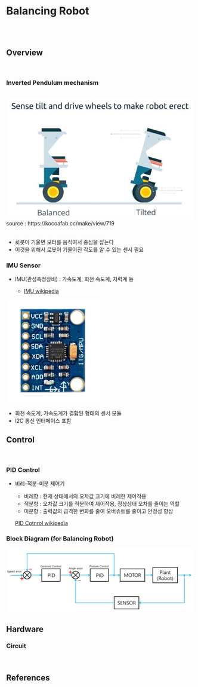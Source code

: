 
# Balancing Robot
<br>
<br>

## Overview
<br>

### Inverted Pendulum mechanism
<br>

<img src="img/br_mechanism.JPG" width="500">
source : https://kocoafab.cc/make/view/719
<br><br>

* 로봇이 기울면 모터를 움직여서 중심을 잡는다
* 이것을 위해서 로봇이 기울어진 각도를 알 수 있는 센서 필요

### IMU Sensor

* IMU(관성측정장비) : 가속도계, 회전 속도계, 자력계 등

  * [IMU wikipedia](https://ko.wikipedia.org/wiki/%EA%B4%80%EC%84%B1_%EC%B8%A1%EC%A0%95_%EC%9E%A5%EB%B9%84)

<!-- MPU6050<br> -->
<img src="img/br_imu_sensor.JPG" width="250" title="MPU6050">

* 회전 속도계, 가속도계가 결합된 형태의 센서 모듈
* I2C 통신 인터페이스 포함

## Control
<br>

### PID Control  

* 비례-적분-미분 제어기
    * 비례항 : 현재 상태에서의 오차값 크기에 비례한 제어작용
    * 적분항 : 오차값 크기를 적분하여 제어작용, 정상상태 오차를 줄이는 역할
    * 미분항 : 출력값의 급격한 변화를 줄여 오버슈트를 줄이고 안정성 향상

    [PID Cotnrol wikipedia](https://ko.wikipedia.org/wiki/PID_%EC%A0%9C%EC%96%B4%EA%B8%B0)

### Block Diagram (for Balancing Robot)

<img src="img/br_control_block_diagram.JPG" width="500">

## Hardware

### Circuit
<br>

## References
<br>
